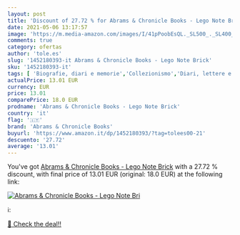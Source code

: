 ```yaml
---
layout: post
title: 'Discount of 27.72 % for Abrams & Chronicle Books - Lego Note Bri'
date: 2021-05-06 13:17:57
image: 'https://m.media-amazon.com/images/I/41pPoobEsQL._SL500_._SL400_.jpg'
comments: true
category: ofertas
author: 'tole.es'
slug: '1452180393-it Abrams & Chronicle Books - Lego Note Brick'
sku: '1452180393-it'
tags: [ 'Biografie, diari e memorie','Collezionismo','Diari, lettere e giornali','Epistolari e corrispondenza','Letteratura e narrativa','Libri','Saggi e corrispondenza','Self-help','Tempo libero','abrams & chronicle books','lego', ]
actualPrice: 13.01 EUR
currency: EUR
price: 13.01
comparePrice: 18.0 EUR
prodname: 'Abrams & Chronicle Books - Lego Note Brick'
country: 'it'
flag: '🇮🇹'
brand: 'Abrams & Chronicle Books'
buyurl: 'https://www.amazon.it/dp/1452180393/?tag=tolees00-21'
descuento: '27.72'
average: '13.01'
---
```


You've got [Abrams & Chronicle Books - Lego Note Brick](https://www.amazon.it/dp/1452180393/?tag=tolees00-21) with a  27.72 % discount, with final price of 13.01 EUR (original: 18.0 EUR) at the following link:

[![Abrams & Chronicle Books - Lego Note Bri](https://m.media-amazon.com/images/I/41pPoobEsQL._SL500_._SL400_.jpg)](https://www.amazon.it/dp/1452180393/?tag=tolees00-21)

ℹ️:


[🛒 Check the deal!!](https://www.amazon.it/dp/1452180393/?tag=tolees00-21)
